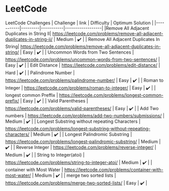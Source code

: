 # LeetCode
LeetCode Challenges
| Challenge | link | Difficulty | Optimum Solution |
|-----------|---------|-----------|------------------|
|Remove All Adjacent Duplicates in String II| https://leetcode.com/problems/remove-all-adjacent-duplicates-in-string-ii/ | Medium | ✔️ |
| Remove All Adjacent Duplicates In String| https://leetcode.com/problems/remove-all-adjacent-duplicates-in-string/ | Easy | ✔️ | 
| Uncommon Words from Two Sentences | https://leetcode.com/problems/uncommon-words-from-two-sentences/ | Easy | ✔️ |
| Edit Distance | https://leetcode.com/problems/edit-distance/ | Hard | ✔️ |
| Palindrome Number | https://leetcode.com/problems/palindrome-number/ | Easy | ✔️ |
| Roman to Integer | https://leetcode.com/problems/roman-to-integer/ | Easy | ✔️ |
| longest common Preffix | https://leetcode.com/problems/longest-common-prefix/ | Easy | ✔️ |
| Valid Parentheses | https://leetcode.com/problems/valid-parentheses/ | Easy | ✔️ |
| Add Two numbers | https://leetcode.com/problems/add-two-numbers/submissions/ | Medium | ✔️ |
| Longest Substring without repeating Characters | https://leetcode.com/problems/longest-substring-without-repeating-characters/ | Medium | ✔️ |
| Longest Palindromic Substring | https://leetcode.com/problems/longest-palindromic-substring/ | Medium | ✔️ |
| Reverse Integer | https://leetcode.com/problems/reverse-integer/ | Medium | ✔️ |
| String to Integer(atoi) | https://leetcode.com/problems/string-to-integer-atoi/ | Medium | ✔️ |
| container with Most Water | https://leetcode.com/problems/container-with-most-water/ | Medium | ✔️ |
| merge two sorted lists | https://leetcode.com/problems/merge-two-sorted-lists/ | Easy | ✔️ |




